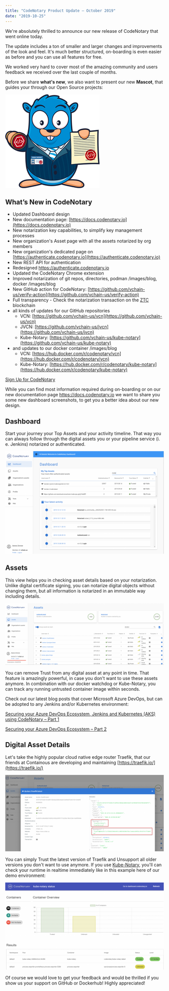 ```yaml
---
title: "CodeNotary Product Update – October 2019"
date: "2019-10-25"
---
```


We're absolutely thrilled to announce our new release of CodeNotary that went online today.

The update includes a ton of smaller and larger changes and improvements of the look and feel. It's much better structured, on-boarding is even easier as before and you can use all features for free.

We worked very hard to cover most of the amazing community and users feedback we received over the last couple of months.

Before we share **what's new**, we also want to present our new **Mascot**, that guides your through our Open Source projects:

![codenotary_mascot_final](/images/blog/codenotary_mascot_final-oicljfj7ltjgxnmn3023a3ip293np0m2c1rvwo1yu2.png "codenotary_mascot_final")

## What’s New in CodeNotary

- Updated Dashboard design
- New documentation page: [https://docs.codenotary.io](https://docs.codenotary.io)
- New notarization key capabilities, to simplify key management processes
- New organization's Asset page with all the assets notarized by org members
- New organization's dedicated page on [https://authenticate.codenotary.io](https://authenticate.codenotary.io)
- New REST API for authentication
- Redesigned https://authenticate.codenotary.io
- Updated the CodeNotary Chrome extension
- Improved notarization of git repos, directories, podman /images/blog, docker /images/blog
- New GitHub action for CodeNotary: [https://github.com/vchain-us/verify-action](https://github.com/vchain-us/verify-action)
- Full transparency - Check the notarization transaction on the [ZTC](https://www.zerotrustconsortium.org) blockchain
- all kinds of updates for our GitHub repositories
    - VCN: [https://github.com/vchain-us/vcn](https://github.com/vchain-us/vcn)
    - JVCN: [https://github.com/vchain-us/jvcn](https://github.com/vchain-us/jvcn)
    - Kube-Notary: [https://github.com/vchain-us/kube-notary](https://github.com/vchain-us/kube-notary)
- and updates to our docker container /images/blog
    - VCN: [https://hub.docker.com/r/codenotary/vcn](https://hub.docker.com/r/codenotary/vcn)
    - Kube-Notary: [https://hub.docker.com/r/codenotary/kube-notary](https://hub.docker.com/r/codenotary/kube-notary)

[Sign Up for CodeNotary](https://dashboard.codenotary.io/auth/signup)

While you can find most information required during on-boarding or on our new documentation page https://docs.codenotary.io we want to share you some new dashboard screenshots, to get you a better idea about our new design.

## Dashboard

Start your journey your Top Assets and your activity timeline. That way you can always follow through the digital assets you or your pipeline service (i. e. Jenkins) notarized or authenticated.

![CodeNotary My Assets](/images/blog/intro-1024x660.png)

## Assets

This view helps you in checking asset details based on your notarization. Unlike digital certificate signing, you can notarize digital objects without changing them, but all information is notarized in an immutable way including details.

![Asset details](/images/blog/asset-1024x396.png)

You can remove Trust from any digital asset at any point in time. That feature is amazingly powerful, in case you don't want to use these assets anymore. In combination with our docker watchdog or Kube-Notary, you can track any running untrusted container image within seconds.

Check out our latest blog posts that cover Microsoft Azure DevOps, but can be adopted to any Jenkins and/or Kubernetes environment:

[Securing your Azure DevOps Ecosystem, Jenkins and Kubernetes (AKS) using CodeNotary – Part 1](https://www.codenotary.io/securing-your-azure-devops-ecosystem-jenkins-and-kubernetes-aks-using-codenotary-part-1/)

[Securing your Azure DevOps Ecosystem – Part 2](https://www.codenotary.io/securing-your-azure-devops-ecosystem-jenkins-and-kubernetes-aks/)

## Digital Asset Details

Let's take the highly popular cloud native edge router Traefik, that our friends at Containous are developing and maintaining [https://traefik.io/](https://traefik.io/)

![Traefik notarize CodeNotary](/images/blog/traefik-1024x492.png)

You can simply Trust the latest version of Traefik and Unsupport all older versions you don't want to use anymore. If you use [Kube-Notary](https://docs.codenotary.io/integrations/kube-notary.html), you'll can check your runtime in realtime immediately like in this example here of our demo environment:

![Kube-Notary status dashboard](/images/blog/kube-notary-status-1-1024x562.png)

Of course we would love to get your feedback and would be thrilled if you show us your support on GitHub or Dockerhub! Highly appreciated!
